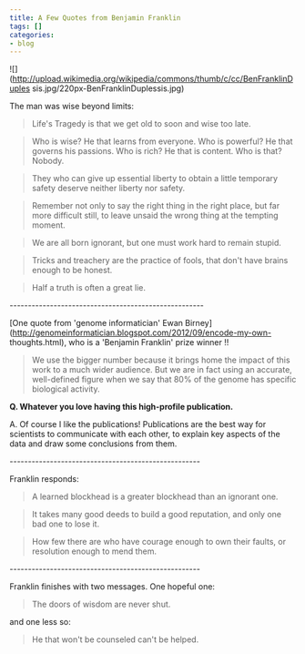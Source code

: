 ```yaml
---
title: A Few Quotes from Benjamin Franklin
tags: []
categories:
- blog
---
```

![](http://upload.wikimedia.org/wikipedia/commons/thumb/c/cc/BenFranklinDuples
sis.jpg/220px-BenFranklinDuplessis.jpg)
<!--more-->

The man was wise beyond limits:

> Life's Tragedy is that we get old to soon and wise too late.

> Who is wise? He that learns from everyone. Who is powerful? He that governs
his passions. Who is rich? He that is content. Who is that? Nobody.

> They who can give up essential liberty to obtain a little temporary safety
deserve neither liberty nor safety.

> Remember not only to say the right thing in the right place, but far more
difficult still, to leave unsaid the wrong thing at the tempting moment.

> We are all born ignorant, but one must work hard to remain stupid.

> Tricks and treachery are the practice of fools, that don't have brains
enough to be honest.

> Half a truth is often a great lie.

\-----------------------------------------------------

[One quote from 'genome informatician' Ewan
Birney](http://genomeinformatician.blogspot.com/2012/09/encode-my-own-
thoughts.html), who is a 'Benjamin Franklin' prize winner !!

> We use the bigger number because it brings home the impact of this work to a
much wider audience. But we are in fact using an accurate, well-defined figure
when we say that 80% of the genome has specific biological activity.

**Q. Whatever you love having this high-profile publication.**

A. Of course I like the publications! Publications are the best way for
scientists to communicate with each other, to explain key aspects of the data
and draw some conclusions from them.

\----------------------------------------------------

Franklin responds:

> A learned blockhead is a greater blockhead than an ignorant one.

> It takes many good deeds to build a good reputation, and only one bad one to
lose it.

> How few there are who have courage enough to own their faults, or resolution
enough to mend them.

\----------------------------------------------------

Franklin finishes with two messages. One hopeful one:

> The doors of wisdom are never shut.

and one less so:

> He that won't be counseled can't be helped.

